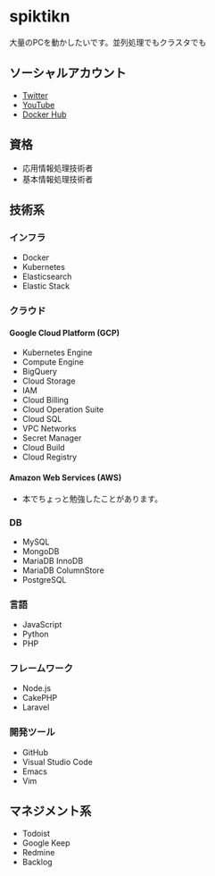 # spiktikn

大量のPCを動かしたいです。並列処理でもクラスタでも

## ソーシャルアカウント

- [Twitter](https://twitter.com/spiktikn)
- [YouTube](https://www.youtube.com/channel/UCBTgKMkQ20hh_9p8IepY05g)
- [Docker Hub](https://hub.docker.com/u/spiktikn)

## 資格
- 応用情報処理技術者
- 基本情報処理技術者

## 技術系

### インフラ
- Docker
- Kubernetes
- Elasticsearch
- Elastic Stack

### クラウド

#### Google Cloud Platform (GCP)
- Kubernetes Engine
- Compute Engine
- BigQuery
- Cloud Storage
- IAM
- Cloud Billing
- Cloud Operation Suite
- Cloud SQL
- VPC Networks
- Secret Manager
- Cloud Build
- Cloud Registry

#### Amazon Web Services (AWS)
- 本でちょっと勉強したことがあります。

### DB
- MySQL
- MongoDB
- MariaDB InnoDB
- MariaDB ColumnStore
- PostgreSQL

### 言語
- JavaScript
- Python
- PHP

### フレームワーク
- Node.js
- CakePHP
- Laravel

### 開発ツール
- GitHub
- Visual Studio Code
- Emacs
- Vim

## マネジメント系
- Todoist
- Google Keep
- Redmine
- Backlog